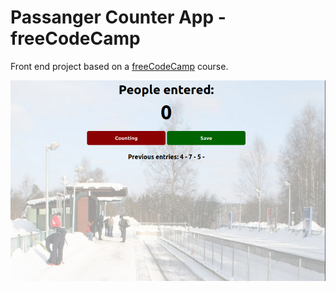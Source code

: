 # Passanger Counter App - freeCodeCamp
Front end project based on a [freeCodeCamp](https://www.youtube.com/watch?v=jS4aFq5-91M) course.

![Passanger Counter app](/img/passangerrapp.png)
